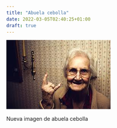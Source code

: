 ```yaml
---
title: "Abuela cebolla"
date: 2022-03-05T02:40:25+01:00
draft: true
---
```


![Abuela cebolla](abuela2.jpg 'Abuela cebolla')

Nueva imagen de abuela cebolla